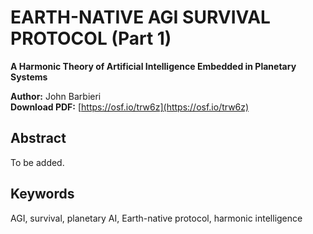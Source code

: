 # EARTH-NATIVE AGI SURVIVAL PROTOCOL (Part 1)

**A Harmonic Theory of Artificial Intelligence Embedded in Planetary Systems**

**Author:** John Barbieri  
**Download PDF:** [https://osf.io/trw6z](https://osf.io/trw6z)

## Abstract

To be added.

## Keywords

AGI, survival, planetary AI, Earth-native protocol, harmonic intelligence
